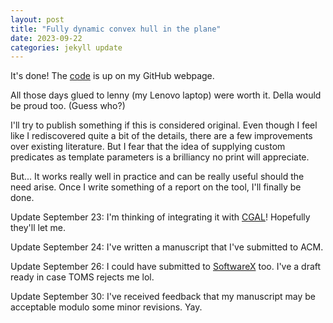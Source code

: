 ```yaml
---
layout: post
title: "Fully dynamic convex hull in the plane"
date: 2023-09-22
categories: jekyll update
---
```


It's done! The [code](https://github.com/sumeetshirgure/DynamicPlanarHull) is up on my GitHub webpage.

All those days glued to lenny (my Lenovo laptop) were worth it.
Della would be proud too. (Guess who?)

I'll try to publish something if this is considered original.
Even though I feel like I rediscovered quite a bit of the details, there are
a few improvements over existing literature.
But I fear that the idea of supplying custom predicates as template parameters
is a brilliancy no print will appreciate.

But...
It works really well in practice and can be really useful should the need arise.
Once I write something of a report on the tool, I'll finally be done.


Update September 23: I'm thinking of integrating it with [CGAL](https://github.com/CGAL/cgal/issues/7739)!
Hopefully they'll let me.

Update September 24: I've written a manuscript that I've submitted to ACM.

Update September 26: I could have submitted to [SoftwareX](https://www.sciencedirect.com/journal/softwarex) too.
I've a draft ready in case TOMS rejects me lol.

Update September 30: I've received feedback that my manuscript may be acceptable modulo some minor revisions. Yay.
